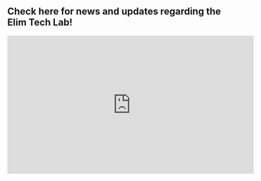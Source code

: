 <h2> Check here for news and updates regarding the Elim Tech Lab! </h2>

<!-- **Website**| **Username**| **Password** |
 :--- |:---:| ---:
 col 3 is      | right-aligned | $1600 
 col 2 is      | centered      |   $12 
 zebra stripes | are neat      |    $1 -->

<iframe width="560" height="315" src="https://www.youtube.com/embed/MgXMDu4H9fQ" frameborder="0" allow="accelerometer; autoplay; clipboard-write; encrypted-media; gyroscope; picture-in-picture" allowfullscreen></iframe>